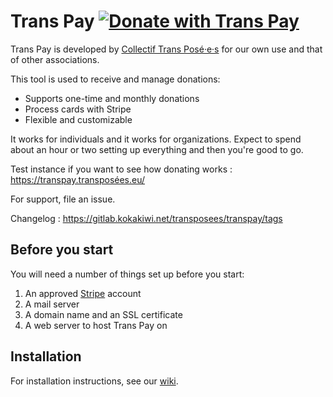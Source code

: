 # Trans Pay [![Donate with Trans Pay](https://transpay.xn--transposes-i7a.eu/static/donate-with-transpay.png)](https://dons.transposées.eu/)

Trans Pay is developed by [Collectif Trans Posé·e·s](https://transposées.eu) for our own use and that of other associations.

This tool is used to receive and manage donations:

* Supports one-time and monthly donations
* Process cards with Stripe
* Flexible and customizable

It works for individuals and it works for organizations. Expect to
spend about an hour or two setting up everything and then you're good to go.

Test instance if you want to see how donating works : https://transpay.transposées.eu/

For support, file an issue.

Changelog : https://gitlab.kokakiwi.net/transposees/transpay/tags

## Before you start

You will need a number of things set up before you start:

1. An approved [Stripe](https://stripe.com/) account
1. A mail server
1. A domain name and an SSL certificate
1. A web server to host Trans Pay on

## Installation

For installation instructions, see our [wiki](https://gitlab.kokakiwi.net/transposees/transpay/wikis/home).